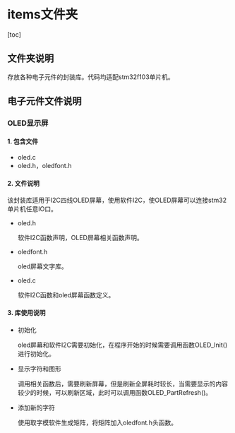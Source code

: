 # items文件夹



[toc]



## 文件夹说明

存放各种电子元件的封装库。代码均适配stm32f103单片机。



## 电子元件文件说明

### OLED显示屏

#### 1. 包含文件

+ oled.c
+ oled.h，oledfont.h

#### 2. 文件说明

该封装库适用于I2C四线OLED屏幕，使用软件I2C，使OLED屏幕可以连接stm32单片机任意IO口。

+ oled.h

  软件I2C函数声明，OLED屏幕相关函数声明。

+ oledfont.h

  oled屏幕文字库。

+ oled.c

  软件I2C函数和oled屏幕函数定义。

#### 3. 库使用说明

+ 初始化

  oled屏幕和软件I2C需要初始化，在程序开始的时候需要调用函数OLED_Init()进行初始化。

+ 显示字符和图形

  调用相关函数后，需要刷新屏幕，但是刷新全屏耗时较长，当需要显示的内容较少的时候，可以刷新区域，此时可以调用函数OLED_PartRefresh()。

+ 添加新的字符

  使用取字模软件生成矩阵，将矩阵加入oledfont.h头函数。





